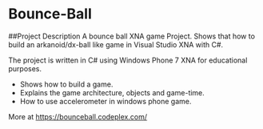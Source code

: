 # Bounce-Ball

##Project Description
A bounce ball XNA game Project. Shows that how to build an arkanoid/dx-ball like game in Visual Studio XNA with C#.

The project is written in C# using Windows Phone 7 XNA for educational purposes.
- Shows how to build a game.
- Explains the game architecture, objects and game-time.
- How to use accelerometer in windows phone game.

More at https://bounceball.codeplex.com/

